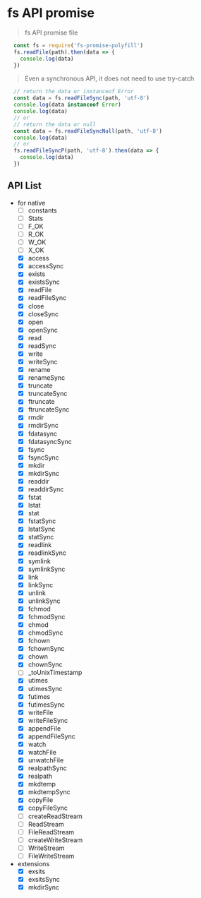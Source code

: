 # fs API promise

> fs API promise file
```js
  const fs = require('fs-promise-polyfill')
  fs.readFile(path).then(data => {
    console.log(data)
  })
```

> Even a synchronous API, it does not need to use try-catch
```js
  // return the data or instanceof Error
  const data = fs.readFileSync(path, 'utf-8')
  console.log(data instanceof Error)
  console.log(data)
  // or
  // return the data or null
  const data = fs.readFileSyncNull(path, 'utf-8')
  console.log(data)
  // or
  fs.readFileSyncP(path, 'utf-8').then(data => {
    console.log(data)
  })
```


## API List

- for native
  + [ ] constants
  + [ ] Stats
  + [ ] F_OK
  + [ ] R_OK
  + [ ] W_OK
  + [ ] X_OK
  + [x] access
  + [x] accessSync
  + [x] exists
  + [x] existsSync
  + [x] readFile
  + [x] readFileSync
  + [x] close
  + [x] closeSync
  + [x] open
  + [x] openSync
  + [x] read
  + [x] readSync
  + [x] write
  + [x] writeSync
  + [x] rename
  + [x] renameSync
  + [x] truncate
  + [x] truncateSync
  + [x] ftruncate
  + [x] ftruncateSync
  + [x] rmdir
  + [x] rmdirSync
  + [x] fdatasync
  + [x] fdatasyncSync
  + [x] fsync
  + [x] fsyncSync
  + [x] mkdir
  + [x] mkdirSync
  + [x] readdir
  + [x] readdirSync
  + [x] fstat
  + [x] lstat
  + [x] stat
  + [x] fstatSync
  + [x] lstatSync
  + [x] statSync
  + [x] readlink
  + [x] readlinkSync
  + [x] symlink
  + [x] symlinkSync
  + [x] link
  + [x] linkSync
  + [x] unlink
  + [x] unlinkSync
  + [x] fchmod
  + [x] fchmodSync
  + [x] chmod
  + [x] chmodSync
  + [x] fchown
  + [x] fchownSync
  + [x] chown
  + [x] chownSync
  + [ ] _toUnixTimestamp
  + [x] utimes
  + [x] utimesSync
  + [x] futimes
  + [x] futimesSync
  + [x] writeFile
  + [x] writeFileSync
  + [x] appendFile
  + [x] appendFileSync
  + [x] watch
  + [x] watchFile
  + [x] unwatchFile
  + [x] realpathSync
  + [x] realpath
  + [x] mkdtemp
  + [x] mkdtempSync
  + [x] copyFile
  + [x] copyFileSync
  + [ ] createReadStream
  + [ ] ReadStream
  + [ ] FileReadStream
  + [ ] createWriteStream
  + [ ] WriteStream
  + [ ] FileWriteStream
- extensions
  + [x] exsits
  + [x] exsitsSync
  + [x] mkdirSync